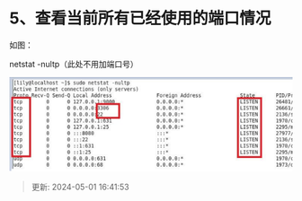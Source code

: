 # 5、查看当前所有已经使用的端口情况

如图：

netstat -nultp（此处不用加端口号）

![1714552910469-b385090a-c35f-425f-a379-c93863dc0863.png](./img/JzMTPiCGUWVY1Kxd/1714552910469-b385090a-c35f-425f-a379-c93863dc0863-543643.png)

> 更新: 2024-05-01 16:41:53  
